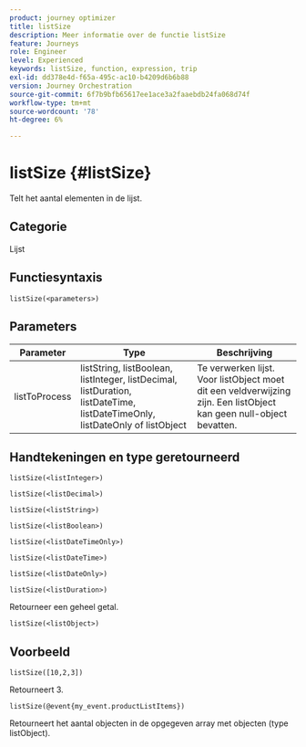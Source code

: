 ```yaml
---
product: journey optimizer
title: listSize
description: Meer informatie over de functie listSize
feature: Journeys
role: Engineer
level: Experienced
keywords: listSize, function, expression, trip
exl-id: dd378e4d-f65a-495c-ac10-b4209d6b6b88
version: Journey Orchestration
source-git-commit: 6f7b9bfb65617ee1ace3a2faaebdb24fa068d74f
workflow-type: tm+mt
source-wordcount: '78'
ht-degree: 6%

---
```


# listSize {#listSize}

Telt het aantal elementen in de lijst.

## Categorie

Lijst

## Functiesyntaxis

`listSize(<parameters>)`

## Parameters

| Parameter | Type | Beschrijving |
|-----------|------------------|------------------|
| listToProcess | listString, listBoolean, listInteger, listDecimal, listDuration, listDateTime, listDateTimeOnly, listDateOnly of listObject | Te verwerken lijst. Voor listObject moet dit een veldverwijzing zijn. Een listObject kan geen null-object bevatten. |

## Handtekeningen en type geretourneerd

`listSize(<listInteger>)`

`listSize(<listDecimal>)`

`listSize(<listString>)`

`listSize(<listBoolean>)`

`listSize(<listDateTimeOnly>)`

`listSize(<listDateTime>)`

`listSize(<listDateOnly>)`

`listSize(<listDuration>)`

Retourneer een geheel getal.

`listSize(<listObject>)`

## Voorbeeld

`listSize([10,2,3])`

Retourneert 3.

`listSize(@event{my_event.productListItems})`

Retourneert het aantal objecten in de opgegeven array met objecten (type listObject).

